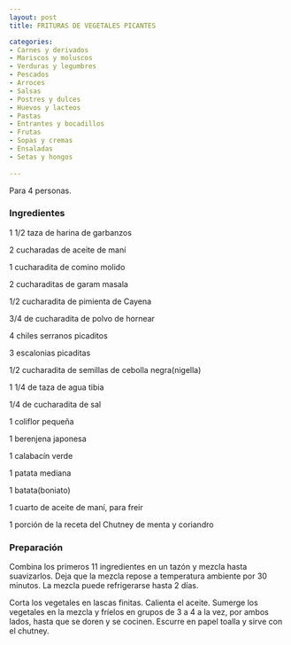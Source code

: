 ```yaml
---
layout: post
title: FRITURAS DE VEGETALES PICANTES

categories:
- Carnes y derivados
- Mariscos y moluscos
- Verduras y legumbres
- Pescados
- Arroces
- Salsas
- Postres y dulces
- Huevos y lacteos
- Pastas
- Entrantes y bocadillos
- Frutas
- Sopas y cremas
- Ensaladas
- Setas y hongos
 
---
```

Para 4 personas.

<h3>Ingredientes</h3>
1 1/2 taza de harina de garbanzos

2 cucharadas de aceite de maní

1 cucharadita de comino molido

2 cucharaditas de garam masala

1/2 cucharadita de pimienta de Cayena

3/4 de cucharadita de polvo de hornear

4 chiles serranos picaditos

3 escalonias picaditas

1/2 cucharadita de semillas de cebolla negra(nigella)

1 1/4 de taza de agua tibia

1/4 de cucharadita de sal

1 coliflor pequeña

1 berenjena japonesa

1 calabacín verde

1 patata mediana

1 batata(boniato)

1 cuarto de aceite de maní, para freir

1 porción de la receta del Chutney de menta y coriandro

<h3>Preparación</h3>
Combina los primeros 11 ingredientes en un tazón y mezcla hasta suavizarlos. Deja que la mezcla repose a temperatura ambiente por 30 minutos. La mezcla puede refrigerarse hasta 2 días.

Corta los vegetales en lascas finitas. Calienta el aceite. Sumerge los vegetales en la mezcla y fríelos en grupos de 3 a 4 a la vez, por ambos lados, hasta que se doren y se cocinen. Escurre en papel toalla y sirve con el chutney.

